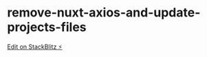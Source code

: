 # remove-nuxt-axios-and-update-projects-files

[Edit on StackBlitz ⚡️](https://stackblitz.com/edit/github-ajtlch)